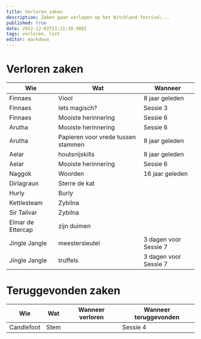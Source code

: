 ```yaml
---
title: Verloren zaken
description: Zaken gaan verlopen op het Witchland festival...
published: true
date: 2022-12-02T21:11:10.988Z
tags: verloren, lost
editor: markdown
---
```


# Verloren zaken
| Wie | Wat | Wanneer |
|-----|-----|---------|
|  Finnaes   |  Viool   |  8 jaar geleden  |
| Finnaes | Iets magisch? | Sessie 3 |
| Finnaes | Mooiste herinnering | Sessie 6 |
| Arutha | Mooiste herinnering | Sessie 6 |
|  Arutha   |  Papieren voor vrede tussen stammen   |  8 jaar geleden |
|  Aelar   |  houtsnijskills   |  8 jaar geleden  |
| Aelar | Mooiste herinnering | Sessie 6 |
|  Naggok   | Woorden |  16 jaar geleden |
|  Dirlagraun   |  Sterre de kat   |         |
|  Hurly   |  Burly  |         |
|  Kettlesteam   |  Zybilna |         |
| Sir Talivar | Zybilna | |
| Elmar de Ettercap | zijn duimen | |
| Jingle Jangle | meestersleutel | 3 dagen voor Sessie 7 |
| Jingle Jangle | truffels | 3 dagen voor Sessie 7 |


# Teruggevonden zaken
| Wie | Wat | Wanneer verloren | Wanneer teruggevonden
|-----|-----|---------|---------|
|  Candlefoot   | Stem |         | Sessie 4